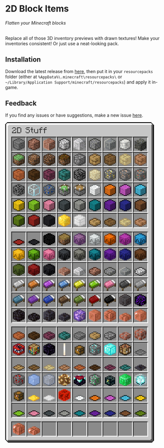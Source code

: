 2D Block Items
==============
###### Flatten your Minecraft blocks

Replace all of those 3D inventory previews with drawn textures! Make your inventories consistent! Or just use a neat-looking pack.

Installation
------------

Download the latest release from [here](https://github.com/ThePotatoKing55/2D-block-texture-pack/releases), then put it in your `resourcepacks` folder (either at `%AppData%\.minecraft\resourcepacks\` or `~/Library/Application Support/minecraft/resourcepacks`) and apply it in-game.

Feedback
--------

If you find any issues or have suggestions, make a new issue [here](https://github.com/ThePotatoKing55/2D-block-texture-pack/issues).

![](screenshot.png)

